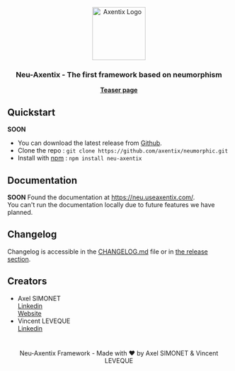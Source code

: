 <p align="center">
  <a href="https://useaxentix.com/">
    <img src="https://useaxentix.com/img/axentix-250.png" alt="Axentix Logo" width="120" height="120">
  </a>
</p>

<h3 align="center">Neu-Axentix - The first framework based on neumorphism</h3>

<p align="center">
  <a href="https://neu.useaxentix.com/docs/"><strong>Teaser page</strong></a>
</p>

## Quickstart
**SOON**
- You can download the latest release from [Github](https://github.com/axentix/neumorphic/releases/latest).
- Clone the repo : `git clone https://github.com/axentix/neumorphic.git`
- Install with [npm](https://www.npmjs.com/) : `npm install neu-axentix`

## Documentation
**SOON**
Found the documentation at <https://neu.useaxentix.com/>.  
You can't run the documentation locally due to future features we have planned.

## Changelog

Changelog is accessible in the [CHANGELOG.md](CHANGELOG.md) file or in [the release section](https://github.com/axentix/neumorphic/releases).

## Creators

- Axel SIMONET  
  [Linkedin](https://www.linkedin.com/in/axel-simonet/)  
  [Website](https://axelsimonet.fr/)
- Vincent LEVEQUE  
  [Linkedin](https://www.linkedin.com/in/leveque-vincent/)

#

<p align="center">
Neu-Axentix Framework - Made with ♥ by Axel SIMONET & Vincent LEVEQUE
</p>
